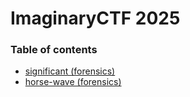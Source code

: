 # ImaginaryCTF 2025

### Table of contents
* [significant (forensics)](significant)
* [horse-wave (forensics)](wave)